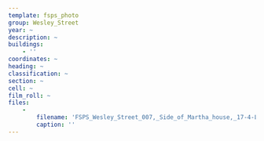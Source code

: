 ```yaml
---
template: fsps_photo
group: Wesley_Street
year: ~
description: ~
buildings:
    - ''
coordinates: ~
heading: ~
classification: ~
section: ~
cell: ~
film_roll: ~
files:
    -
        filename: 'FSPS_Wesley_Street_007,_Side_of_Martha_house,_17-4-L.png'
        caption: ''
---
```

